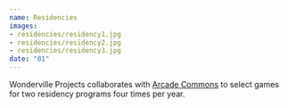 ```yaml
---
name: Residencies
images:
- residencies/residency1.jpg
- residencies/residency2.jpg
- residencies/residency3.jpg
date: "01"
---
```


Wonderville Projects collaborates with [Arcade Commons](https://www.arcadecommons.com/) to select games for two residency programs four times per year.